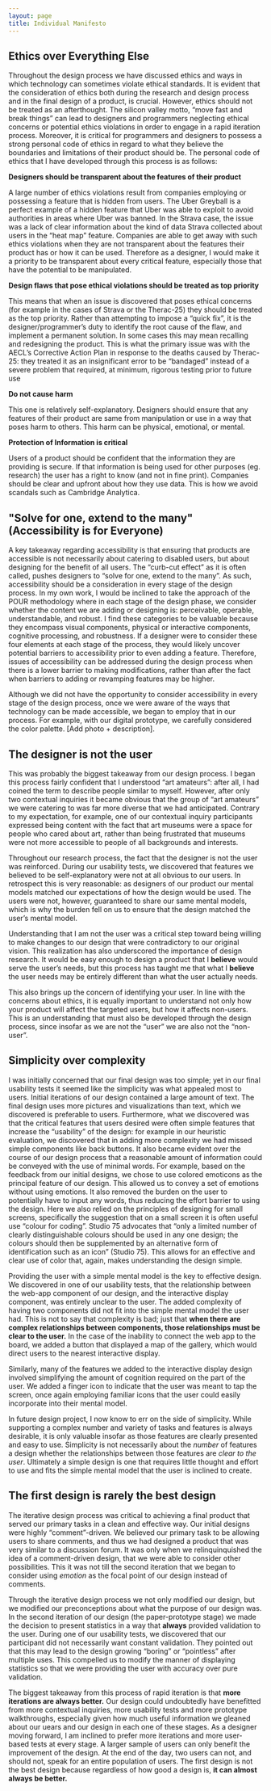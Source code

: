 ```yaml
---
layout: page
title: Individual Manifesto
---
```


## Ethics over Everything Else

Throughout the design process we have discussed ethics and ways in which technology can sometimes violate ethical standards. It is evident that the consideration of ethics both during the research and design process and in the final design of a product, is crucial. However, ethics should not be treated as an afterthought. The silicon valley motto, “move fast and break things” can lead to designers and programmers neglecting ethical concerns or potential ethics violations in order to engage in a rapid iteration process. Moreover, it is critical for programmers and designers to possess a strong personal code of ethics in regard to what they believe the boundaries and limitations of their product should be. The personal code of ethics that I have developed through this process is as follows:

**Designers should be transparent about the features of their product** 

A large number of ethics violations result from companies employing or possessing a feature that is hidden from users. The Uber Greyball is a perfect example of a hidden feature that Uber was able to exploit to avoid authorities in areas where Uber was banned. In the Strava case, the issue was a lack of clear information about the kind of data Strava collected about users in the “heat map” feature. Companies are able to get away with such ethics violations when they are not transparent about the features their product has or how it can be used. Therefore as a designer, I would make it a priority to be transparent about every critical feature, especially those that have the potential to be manipulated.

**Design flaws that pose ethical violations should be treated as top priority**

This means that when an issue is discovered that poses ethical concerns (for example in the cases of Strava or the Therac-25) they should be treated as the top priority. Rather than attempting to impose a “quick fix”, it is the designer/programmer’s duty to identify the root cause of the flaw, and implement a permanent solution. In some cases this may mean recalling and redesigning the product. This is what the primary issue was with the AECL’s Corrective Action Plan in response to the deaths caused by Therac-25: they treated it as an insignificant error to be “bandaged” instead of a severe problem that required, at minimum, rigorous testing prior to future use

**Do not cause harm**

This one is relatively self-explanatory. Designers should ensure that any features of their product are same from manipulation or use in a way that poses harm to others. This harm can be physical, emotional, or mental.

**Protection of Information is critical**

Users of a product should be confident that the information they are providing is secure. If that information is being used for other purposes (eg. research) the user has a right to know (and not in fine print). Companies should be clear and  upfront about how they use data. This is how we avoid scandals such as Cambridge Analytica. 

## "Solve for one, extend to the many" (Accessibility is for Everyone)

A key takeaway regarding accessibility is that ensuring that products are accessible is not necessarily about catering to disabled users, but about designing for the benefit of all users. The “curb-cut effect” as it is often called, pushes designers to “solve for one, extend to the many”. As such, accessibility should be a consideration in every stage of the design process. In my own work, I would be inclined to take the approach of the POUR methodology where in each stage of the design phase, we consider whether the content we are adding or designing is: perceivable, operable, understandable, and robust. I find these categories to be valuable because they encompass visual components, physical or interactive components, cognitive processing, and robustness. If a designer were to consider these four elements at each stage of the process, they would likely uncover potential barriers to accessibility prior to even adding a feature. Therefore, issues of accessibility can be addressed during the design process when there is a lower barrier to making modifications, rather than after the fact when barriers to adding or revamping features may be higher. 

Although we did not have the opportunity to consider accessibility in every stage of the design process, once we were aware of the ways that technology can be made accessible, we began to employ that in our process. For example, with our digital prototype, we carefully considered the color palette. [Add photo + description].

## The designer is not the user

This was probably the biggest takeaway from our design process. I began this process fairly confident that I understood “art amateurs”: after all, I had coined the term to describe people similar to myself. However, after only two contextual inquiries it became obvious that the group of “art amateurs” we were catering to was far more diverse that we had anticipated. Contrary to my expectation, for example, one of our contextual inquiry participants expressed being content with the fact that art museums were a space for people who cared about art, rather than being frustrated that museums were not more accessible to people of all backgrounds and interests.

Throughout our research process, the fact that the designer is not the user was reinforced. During our usability tests, we discovered that features we believed to be self-explanatory were not at all obvious to our users. In retrospect this is very reasonable: as designers of our product our mental models matched our expectations of how the design would be used. The users were not, however, guaranteed to share our same mental models, which is why the burden fell on us to ensure that the design matched the user’s mental model.

Understanding that I am not the user was a critical step toward being willing to make changes to our design that were contradictory to our original vision. This realization has also underscored the importance of design research. It would be easy enough to design a product that I **believe** would serve the user’s needs, but this process has taught me that what I **believe** the user needs may be entirely different than what the user actually needs. 

This also brings up the concern of identifying your user. In line with the concerns about ethics, it is equally important to understand not only how your product will affect the targeted users, but how it affects non-users. This is an understanding that must also be developed through the design process, since insofar as we are not the “user” we are also not the “non-user”.


## Simplicity over complexity

I was initially concerned that our final design was too simple; yet in our final usability tests it seemed like the simplicity was what appealed most to users. Initial iterations of our design contained a large amount of text. The final design uses more pictures and visualizations than text, which we discovered is preferable to users. Furthermore, what we discovered was that the  critical features that users desired were often simple features that increase the “usability” of the design: for example in our heuristic evaluation,  we discovered that in adding more complexity we had missed simple components like back buttons. It also became evident over the course of our design process that a reasonable amount of information could be conveyed with the use of minimal words. For example, based on the feedback from our initial designs, we chose to use colored emoticons as the principal feature of our design. This allowed us to convey a set of emotions without using emotions. It also removed the burden on the user to potentially have to input any words, thus reducing the effort barrier to using the design. Here we also relied on the principles of designing for small screens, specifically the suggestion that on a small screen it is often useful use “colour for coding”. Studio 75 advocates that “only a limited number of clearly distinguishable colours should be used in any one design; the colours should then be supplemented by an alternative form of identification such as an icon” (Studio 75). This allows for an effective and clear use of color that, again, makes understanding the design simple.

Providing the user with a simple mental model is the key to effective design. We discovered in one of our usability tests, that the relationship between the web-app component of our design, and the interactive display component, was entirely unclear to the user. The added complexity of having two components did not fit into the simple mental model the user had. This is not to say that complexity is bad; just that **when there are complex relationships between components, those relationships must be clear to the user.** In the case of the inability to connect the web app to the board, we added a button that displayed a map of the gallery, which would direct users to the nearest interactive display. 

Similarly, many of the features we added to the interactive display design involved simplifying the amount of cognition required on the part of the user. We added a finger icon to indicate that the user was meant to tap the screen, once again employing familiar icons that the user could easily incorporate into their mental model.

In future design project, I now know to err on the side of simplicity. While supporting a complex number and variety of tasks and features is always desirable, it is only valuable insofar as those features are clearly presented and easy to use. Simplicity is not necessarily about the _number_ of features a design whether the relationships between those features are _clear to the user_. Ultimately a simple design is one that requires little thought and effort to use and fits the simple mental model that the user is inclined to create.

## The first design is rarely the best design

The iterative design process was critical to achieving a final product that served our primary tasks in a clean and effective way. Our initial designs were highly “comment”-driven. We believed our primary task to be allowing users to share comments, and thus we had designed a product that was very similar to a discussion forum. It was only when we relinquinquished the idea of a comment-driven design, that we were able to consider other possibilities. This it was not till the second iteration that we began to consider using _emotion_ as the focal point of our design instead of comments. 

Through the iterative design process we not only modified our design, but we modified our preconceptions about what the purpose of our design was. In the second iteration of our design (the paper-prototype stage) we made the decision to present statistics in a way that **always** provided validation to the user. During one of our usability tests, we discovered that our participant did not necessarily want constant validation. They pointed out that this may lead to the design growing “boring” or “pointless” after multiple uses. This compelled us to modify the manner of displaying statistics so that we were providing the user with accuracy over pure validation.

The biggest takeaway from this process of rapid iteration is that **more iterations are always better.** Our design could undoubtedly have benefitted from more contextual inquiries, more usability tests and more prototype walkthroughs, especially given how much useful information we gleaned about our uears and our design in each one of these stages. As a designer moving forward, I am inclined to prefer more iterations and more user-based tests at every stage. A larger sample of users can only benefit the improvement of the design. At the end of the day, two users can not, and should not, speak for an entire population of users. The first design is not the best design because regardless of how good a design is, **it can almost always be better.**
